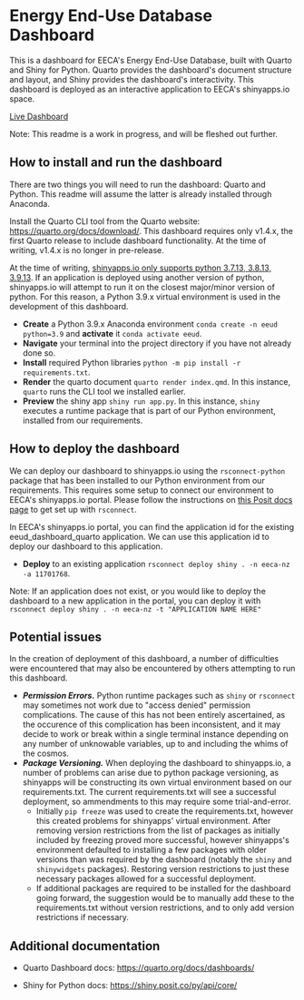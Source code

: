 # Energy End-Use Database Dashboard

This is a dashboard for EECA's Energy End-Use Database, built with Quarto and Shiny for Python. Quarto provides the dashboard's document structure and layout, and Shiny provides the dashboard's interactivity.  This dashboard is deployed as an interactive application to EECA's shinyapps.io space.

[Live Dashboard](https://eeca-nz.shinyapps.io/eeud_dashboard_quarto/)

Note: This readme is a work in progress, and will be fleshed out further.

## How to install and run the dashboard

There are two things you will need to run the dashboard: Quarto and Python. This readme will assume the latter is already installed through Anaconda.

Install the Quarto CLI tool from the Quarto website: https://quarto.org/docs/download/. This dashboard requires only v1.4.x, the first Quarto release to include dashboard functionality. At the time of writing, v1.4.x is no longer in pre-release.

At the time of writing, [shinyapps.io only supports python 3.7.13, 3.8.13, 3.9.13](https://docs.posit.co/shinyapps.io/getting-started.html#deploying-applications-1). If an application is deployed using another version of python, shinyapps.io will attempt to run it on the closest major/minor version of python. For this reason, a Python 3.9.x virtual environment is used in the development of this dashboard.

* **Create** a Python 3.9.x Anaconda environment `conda create -n eeud python=3.9` and **activate** it `conda activate eeud`.
* **Navigate** your terminal into the project directory if you have not already done so.
* **Install** required Python libraries `python -m pip install -r requirements.txt`.
* **Render** the quarto document `quarto render index.qmd`. In this instance, `quarto` runs the CLI tool we installed earlier.
* **Preview** the shiny app `shiny run app.py`. In this instance, `shiny` executes a runtime package that is part of our Python environment, installed from our requirements.

## How to deploy the dashboard

We can deploy our dashboard to shinyapps.io using the `rsconnect-python` package that has been installed to our Python environment from our requirements. This requires some setup to connect our environment to EECA's shinyapps.io portal. Please follow the instructions on [this Posit docs page](https://docs.posit.co/shinyapps.io/getting-started.html#deploying-applications-1) to get set up with `rsconnect`.

In EECA's shinyapps.io portal, you can find the application id for the existing eeud_dashboard_quarto application. We can use this application id to deploy our dashboard to this application.

* **Deploy** to an existing application `rsconnect deploy shiny . -n eeca-nz -a 11701768`.

Note: If an application does not exist, or you would like to deploy the dashboard to a new application in the portal, you can deploy it with `rsconnect deploy shiny . -n eeca-nz -t "APPLICATION NAME HERE"`

## Potential issues

In the creation of deployment of this dashboard, a number of difficulties were encountered that may also be encountered by others attempting to run this dashboard.

* ***Permission Errors.*** Python runtime packages such as `shiny` or `rsconnect` may sometimes not work due to "access denied" permission complications. The cause of this has not been entirely ascertained, as the occurence of this complication has been inconsistent, and it may decide to work or break within a single terminal instance depending on any number of unknowable variables, up to and including the whims of the cosmos.
* ***Package Versioning.*** When deploying the dashboard to shinyapps.io, a number of problems can arise due to python package versioning, as shinyapps will be constructing its own virtual environment based on our requirements.txt. The current requirements.txt will see a successful deployment, so ammendments to this may require some trial-and-error.
    * Initially `pip freeze` was used to create the requirements.txt, however this created problems for shinyapps' virtual environment. After removing version restrictions from the list of packages as initially included by freezing proved more successful, however shinyapps's environment defaulted to installing a few packages with older versions than was required by the dashboard (notably the `shiny` and `shinywidgets` packages). Restoring version restrictions to just these necessary packages allowed for a successful deployment.
    * If additional packages are required to be installed for the dashboard going forward, the suggestion would be to manually add these to the requirements.txt without version restrictions, and to only add version restrictions if necessary.

## Additional documentation

* Quarto Dashboard docs: https://quarto.org/docs/dashboards/

* Shiny for Python docs: https://shiny.posit.co/py/api/core/

